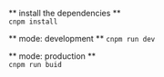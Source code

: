 ** install the dependencies **  
`cnpm install`

** mode: development **
`cnpm run dev`

** mode: production **  
`cnpm run buid`
